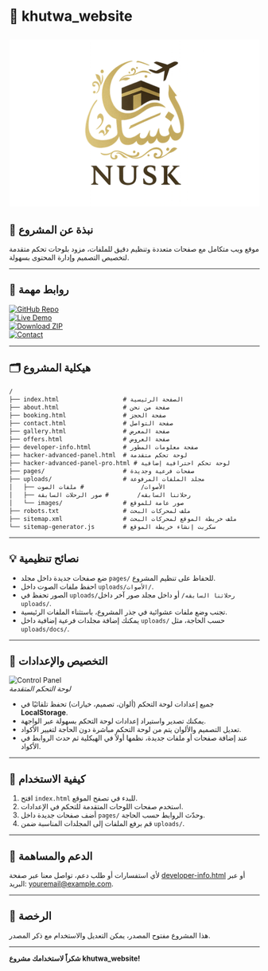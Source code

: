 
# 🚀 khutwa_website

![khutwa_website Banner](https://github.com/vv7x-x/khutwa_website/blob/main/uploads/images/logo.png)
---

## 📌 نبذة عن المشروع
موقع ويب متكامل مع صفحات متعددة وتنظيم دقيق للملفات، مزود بلوحات تحكم متقدمة لتخصيص التصميم وإدارة المحتوى بسهولة.

---

## 🔗 روابط مهمة

[![GitHub Repo](https://img.shields.io/badge/GitHub-Repo-black?style=for-the-badge&logo=github)](https://github.com/yourusername/khutwa_website)  
[![Live Demo](https://img.shields.io/badge/Live-Demo-green?style=for-the-badge&logo=google-chrome)](https://your-live-demo-link.com)  
[![Download ZIP](https://img.shields.io/badge/Download-ZIP-blue?style=for-the-badge&logo=download)](https://github.com/yourusername/khutwa_website/archive/refs/heads/main.zip)  
[![Contact](https://img.shields.io/badge/Contact-Email-red?style=for-the-badge&logo=gmail)](mailto:youremail@example.com)

---

## 🗂️ هيكلية المشروع

```
/
├── index.html                  # الصفحة الرئيسية
├── about.html                  # صفحة من نحن
├── booking.html                # صفحة الحجز
├── contact.html                # صفحة التواصل
├── gallery.html                # صفحة المعرض
├── offers.html                 # صفحة العروض
├── developer-info.html         # صفحة معلومات المطور
├── hacker-advanced-panel.html  # لوحة تحكم متقدمة
├── hacker-advanced-panel-pro.html # لوحة تحكم احترافية إضافية
├── pages/                      # صفحات فرعية وجديدة
├── uploads/                    # مجلد الملفات المرفوعة
│   ├── الأصوات/                # ملفات الصوت
│   ├── رحلاتنا السابقه/        # صور الرحلات السابقة
│   └── images/                 # صور عامة للموقع
├── robots.txt                  # ملف لمحركات البحث
├── sitemap.xml                 # ملف خريطة الموقع لمحركات البحث
└── sitemap-generator.js        # سكربت إنشاء خريطة الموقع
```

---

## 💡 نصائح تنظيمية

- ضع صفحات جديدة داخل مجلد `pages/` للحفاظ على تنظيم المشروع.  
- احفظ ملفات الصوت داخل `uploads/الأصوات/`.  
- الصور تحفظ في `uploads/رحلاتنا السابقه/` أو داخل مجلد صور آخر داخل `uploads/`.  
- تجنب وضع ملفات عشوائية في جذر المشروع، باستثناء الملفات الرئيسية.  
- يمكنك إضافة مجلدات فرعية إضافية داخل `uploads/` حسب الحاجة، مثل `uploads/docs/`.

---

## 🎨 التخصيص والإعدادات

![Control Panel](https://i.imgur.com/8hKZKpg.png)  
*لوحة التحكم المتقدمة*

- جميع إعدادات لوحة التحكم (ألوان، تصميم، خيارات) تحفظ تلقائيًا في **LocalStorage**.  
- يمكنك تصدير واستيراد إعدادات لوحة التحكم بسهولة عبر الواجهة.  
- تعديل التصميم والألوان يتم من لوحة التحكم مباشرة دون الحاجة لتغيير الأكواد.  
- عند إضافة صفحات أو ملفات جديدة، نظمها أولاً في الهيكلية ثم حدث الروابط في الأكواد.

---

## 🚀 كيفية الاستخدام

1. افتح `index.html` للبدء في تصفح الموقع.  
2. استخدم صفحات اللوحات المتقدمة للتحكم في الإعدادات.  
3. أضف صفحات جديدة داخل `pages/` وحدّث الروابط حسب الحاجة.  
4. قم برفع الملفات إلى المجلدات المناسبة ضمن `uploads/`.

---

## 🤝 الدعم والمساهمة

لأي استفسارات أو طلب دعم، تواصل معنا عبر صفحة [developer-info.html](developer-info.html) أو عبر البريد: [youremail@example.com](mailto:youremail@example.com).

---

## 📄 الرخصة

هذا المشروع مفتوح المصدر، يمكن التعديل والاستخدام مع ذكر المصدر.

---

**شكراً لاستخدامك مشروع khutwa_website!**
